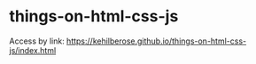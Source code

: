 # things-on-html-css-js

Access by link: <a target="_blank">https://kehilberose.github.io/things-on-html-css-js/index.html</a>
